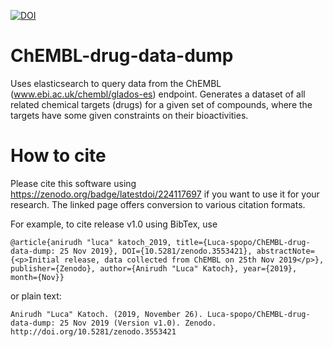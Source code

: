 [![DOI](https://zenodo.org/badge/224117697.svg)](https://zenodo.org/badge/latestdoi/224117697)

# ChEMBL-drug-data-dump
Uses elasticsearch to query data from the ChEMBL (www.ebi.ac.uk/chembl/glados-es) endpoint. Generates a dataset of all related chemical targets (drugs) for a given set of compounds, where the targets have some given constraints on their bioactivities.

# How to cite

Please cite this software using https://zenodo.org/badge/latestdoi/224117697 if you want to use it for your research.
The linked page offers conversion to various citation formats.

For example, to cite release v1.0 using BibTex, use
```
@article{anirudh "luca" katoch_2019, title={Luca-spopo/ChEMBL-drug-data-dump: 25 Nov 2019}, DOI={10.5281/zenodo.3553421}, abstractNote={<p>Initial release, data collected from ChEMBL on 25th Nov 2019</p>}, publisher={Zenodo}, author={Anirudh "Luca" Katoch}, year={2019}, month={Nov}}
```
or plain text:
```
Anirudh "Luca" Katoch. (2019, November 26). Luca-spopo/ChEMBL-drug-data-dump: 25 Nov 2019 (Version v1.0). Zenodo. http://doi.org/10.5281/zenodo.3553421
```
